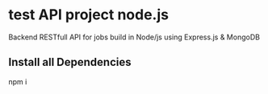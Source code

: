 # test API project node.js

Backend RESTfull API for jobs build in Node/js using Express.js & MongoDB

## Install all Dependencies

npm i

<!-- https://www.udemy.com/course/build-restful-api-in-nodejs/learn/lecture/18367984#overview -->
